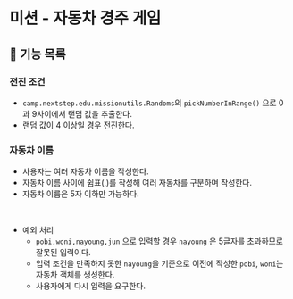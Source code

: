 # 미션 - 자동차 경주 게임

## 🚀 기능 목록

### 전진 조건

- ```camp.nextstep.edu.missionutils.Randoms```의 ```pickNumberInRange()``` 으로 0과 9사이에서 랜덤 값을 추출한다.
- 랜덤 값이 4 이상일 경우 전진한다.

### 자동차 이름

- 사용자는 여러 자동차 이름을 작성한다.
- 자동차 이름 사이에 쉼표(,)를 작성해 여러 자동차를 구분하며 작성한다.
- 자동차 이름은 5자 이하만 가능하다.
<br>

- 예외 처리
    - ```pobi,woni,nayoung,jun``` 으로 입력할 경우 ```nayoung``` 은 5글자를 초과하므로 잘못된 입력이다.
    - 입력 조건을 만족하지 못한 ```nayoung```을 기준으로 이전에 작성한 ```pobi```, ```woni```는 자동차 객체를 생성한다.
    - 사용자에게 다시 입력을 요구한다.